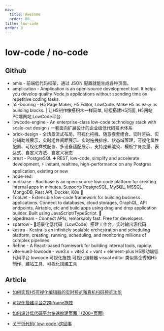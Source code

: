 ```yaml
---
nav:
  title: Awesome
  order: 80
title: low-code
order: 3
---
```


# low-code / no-code

## Github

- amis - 前端低代码框架，通过 JSON 配置就能生成各种页面。
- amplication - Amplication is an open‑source development tool. It helps you develop quality Node.js applications without spending time on repetitive coding tasks.
- h5-Dooring - H5 Page Maker, H5 Editor, LowCode. Make H5 as easy as building blocks. | 让H5制作像搭积木一样简单, 轻松搭建H5页面, H5网站, PC端网站,LowCode平台.
- lowcode-engine - An enterprise-class low-code technology stack with scale-out design / 一套面向扩展设计的企业级低代码技术体系
- brick-design - 全场景流式布局，可视化拖拽、随意嵌套组合、实时渲染、实时辅助线展示，实时组件间距展示、实时拖拽排序、状态域管理，可视化属性配置、可视化样式配置、多设备适配展示，支持逻辑渲染、模板字符变量、表达式、自定义方法、自定义状态
- prest - PostgreSQL ➕ REST, low-code, simplify and accelerate development, ⚡ instant, realtime, high-performance on any Postgres application, existing or new
- node-red: 
- budibase - Budibase is an open-source low-code platform for creating internal apps in minutes. Supports PostgreSQL, MySQL, MSSQL, MongoDB, Rest API, Docker, K8s 🚀
- ToolJet - Extensible low-code framework for building business applications. Connect to databases, cloud storages, GraphQL, API endpoints, Airtable, etc and build apps using drag and drop application builder. Built using JavaScript/TypeScript. 🚀
- pipedream - Connect APIs, remarkably fast. Free for developers.
- sparrow - 🎉场景化低代码（LowCode）搭建工作台，实时输出源代码
- kestra - Kestra is an infinitely scalable orchestration and scheduling platform, creating, running, scheduling, and monitoring millions of complex pipelines.
- Refine - A React-based framework for building internal tools, rapidly.
- vite-vue3-lowcode -  vue3.x + vite2.x + vant + element-plus H5移动端低代码平台 lowcode 可视化拖拽 可视化编辑器 visual editor 类似易企秀的H5制作、建站工具、可视化搭建工具

## Article

- [如何实现H5可视化编辑器的实时预览和真机扫码预览功能](https://mp.weixin.qq.com/s/SDegBMDBrfR3kWNgZTMQEQ)

- [可视化搭建平台之跨iframe拖拽](https://mp.weixin.qq.com/s/VO90m2qH_SWeluE8J-Qlsw)
- [如何设计低代码平台快速构建页面 | (200+页面)](https://juejin.im/post/6855579207448133646?utm_source=gold_browser_extension)
- [关于低代码( low-code )这回事](https://juejin.im/post/6885973728489340936?utm_source=gold_browser_extension)